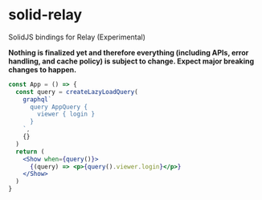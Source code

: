# solid-relay

SolidJS bindings for Relay (Experimental)

**Nothing is finalized yet and therefore everything (including APIs, error handling, and cache policy) is subject to change. Expect major breaking changes to happen.**

```jsx
const App = () => {
  const query = createLazyLoadQuery(
    graphql`
      query AppQuery {
        viewer { login }
      }
    `,
    {}
  )
  return (
    <Show when={query()}>
      {(query) => <p>{query().viewer.login}</p>}
    </Show>
  )
}
